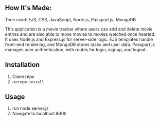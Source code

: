  ## How It's Made:
 Tech used: EJS, CSS, JavaScript, Node.js, Passport.js, MongoDB

This application is a movie tracker where users can add and delete movie entries and are also able to move movies to movies watched once hearted. It uses Node.js and Express.js for server-side logic. EJS templates handle front-end rendering, and MongoDB stores tasks and user data. Passport.js manages user authentication, with routes for login, signup, and logout.



## Installation

1. Clone repo
2. run `npm install`


 ## Usage
1. run node server.js
2. Navigate to localhost:9000




